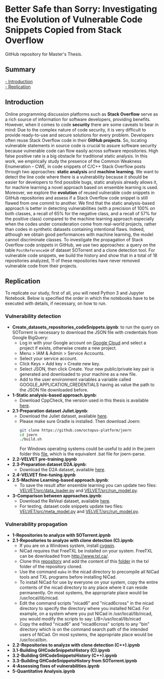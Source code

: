 # Better Safe than Sorry: Investigating the Evolution of Vulnerable Code Snippets Copied from Stack Overflow
GitHub repository for Master's Thesis.

## Summary
[- Introduction](#introduction) <br/>
[- Replication](#replication)

## Introduction
Online programming discussion platforms such as **Stack Overflow** serve as a rich source of information for software developers, providing benefits. However, when it comes to code **security** there are some caveats to bear in mind: Due to the complex nature of code security, it is very difficult to provide ready-to-use and secure solutions for every problem. Developers often reuse Stack Overflow code in their **GitHub projects**. So, locating vulnerable statements in source code is crucial to assure software security because vulnerable code can flow easily across software repositories. High false positive rate is a big obstacle for traditional static analysis. In this work, we empirically study the presence of the Common Weakness Enumeration – CWE, in code snippets of C/C++ Stack Overflow posts through two approaches: **static analysis** and **machine learning**. We want to detect the line code where there is a vulnerability because it should be easier for developers to find possible bugs, static
analysis already allows it, for machine learning a novel approach based on ensemble learning is used. Moreover, we explore the **evolution** of reused vulnerable code snippets in GitHub repositories and assess if a Stack Overflow code snippet is still flawed from one commit to another. We find that the static analysis-based approach is better in detecting vulnerabilities (with a precision of 100% on both classes, a recall of 65% for the negative class, and a recall of 57% for the positive class) compared to
the machine learning approach especially when the codes under consideration come from real-world projects, rather than codes in synthetic datasets containing intentional flaws. Indeed, although we obtain good performances with machine learning, the model cannot discriminate classes. To investigate the propagation of Stack Overflow code snippets in GitHub, we use two approaches: a query on the table   ```PostReferenceGH``` of dataset SOTorrent and a clone detection tool. For vulnerable code snippets, we build the history and show that in a total of 18 repositories analyzed, 11 of these repositories have never removed vulnerable code from their projects.

## Replication
To replicate our study, first of all, you will need Python 3 and Jupyter Notebook. Below is specified the order in which the notebooks have to be executed with details, if necessary, on how to run.

### Vulnerability detection
- **Create_datasets_repositories_codeSnippets.ipynb**: to run the query on SOTorrent is necessary to download the JSON file with credentials from Google BigQuery:
  - Log in with your Google account on [Google Cloud](https://console.cloud.google.com/home/dashboard) and select a project if exists, otherwise create a new project.
  - Menu > IAM & Admin > Service Accounts.
  - Select your service account.
  - Click Keys > Add key > Create new key.
  - Select JSON, then click Create. Your new public/private key pair is generated and downloaded to your machine as a new file.
  - Add to the user environment variables a variable called GOOGLE_APPLICATION_CREDENTIALS having as value the path to the JSON file downloaded before.
- **1-Static analysis-based approach.ipynb**: 
  - Download CppCheck, the version used in this thesis is available [here](https://github.com/danmar/cppcheck/releases/download/2.9/cppcheck-2.9-x64-Setup.msi).
- **2.1-Preparation dataset Juliet.ipynb**: 
  - Download the Juliet dataset, available [here](https://samate.nist.gov/SARD/test-suites/112).
  - Please make sure Gradle is installed. Then download Joern:
       ```sh
    git clone https://github.com/octopus-platform/joern
    cd joern
    ./build.sh
    ```
    For Windows operating systems could be useful to add in the joern folder this [file](https://raw.githubusercontent.com/graziavarone/StackOverflow_Vulnerabilities/main/1-Vulnerability_Detection/joern/joern-parse.bat), which is the equivalent .bat file for joern-parse.
- **2.2-VELVET pre-training.ipynb**
- **2.3-Preparation dataset D2A.ipynb**:
  - Download the D2A dataset, available [here](https://drive.google.com/drive/folders/1Q-yApGmz-HyNdrgN8jxy2ugG-cmmGu7B?usp=sharing).
- **2.4-VELVET fine-tuning.ipynb**
- **2.5-Machine Learning-based approach.ipynb**:
  - To save the result after ensemble learning you can update two files: [VELVET/src/data_loader.py](https://raw.githubusercontent.com/graziavarone/StackOverflow_Vulnerabilities/dbde82c7ea71bc16927cf17d2e3d356c872a84c2/1-Vulnerability_Detection/VELVET/src/data_loader.py) and [VELVET/src/run_model.py](https://raw.githubusercontent.com/graziavarone/StackOverflow_Vulnerabilities/dbde82c7ea71bc16927cf17d2e3d356c872a84c2/1-Vulnerability_Detection/VELVET/src/run_model.py).
- **3-Comparison between approaches.ipynb**:
  - Download the ReVeal dataset, available [here](https://drive.google.com/drive/folders/1KuIYgFcvWUXheDhT--cBALsfy1I4utOy).
  - For testing, dataset code snippets update two files: [VELVET/src/meta_model.py](https://raw.githubusercontent.com/graziavarone/StackOverflow_Vulnerabilities/490adfdfc3e2af6f1e6b97dba73abd23626e4276/1-Vulnerability_Detection/VELVET/src/meta_model.py) and [VELVET/src/run_model.py](https://raw.githubusercontent.com/graziavarone/StackOverflow_Vulnerabilities/490adfdfc3e2af6f1e6b97dba73abd23626e4276/1-Vulnerability_Detection/VELVET/src/run_model.py).
  
### Vulnerability propagation
  - **1-Repositories to analyze with SOTorrent.ipynb**
  - **2.1-Repositories to analyze with clone detection (C).ipynb**:
    - If you are on a Windows system, install [cygwin](https://www.cygwin.com/install.html).
    - NiCad requires that FreeTXL be installed on your system. FreeTXL can be downloaded from http://www.txl.ca/.
    - Clone this [repository](https://github.com/bumper-app/nicad) and add the content of this [folder](https://github.com/graziavarone/StackOverflow_Vulnerabilities/tree/main/2-Vulnerability_Propagation/cpp_txl) in the txl folder of the repository cloned.
    - Use the command ```make``` in the nicad directory to precompile all NiCad tools and TXL programs before installing NiCad.  
    - To install NiCad for use by everyone on your system, copy the entire contents of the nicad directory to any place where it can reside permanently. On most systems, the appropriate place would be /usr/local/lib/nicad.
    - Edit the command scripts "nicad6" and "nicad6cross" in the nicad directory to specify the directory where you installed NiCad. For example, on a system where you put NiCad       in /usr/local/lib/nicad, you would modify the scripts to say: LIB=/usr/local/lib/nicad
    - Copy the edited "nicad6" and "nicad6cross" scripts to any "bin" directory which is on the command search path of the intended users of NiCad.  On most systems, the          appropriate place  would be /usr/local/bin.
  - **2.2-Repositories to analyze with clone detection (C++).ipynb**
  - **3.1-Building GHCodeSnippetsHistory (C).ipynb**
  - **3.2-Building GHCodeSnippetsHistory (C++).ipynb**
  - **3.3-Building GHCodeSnippetsHistory from SOTorrent.ipynb**
  - **4-Assessing fixes of vulnerabilities.ipynb**
  - **5-Quantitative Analysis.ipynb**
